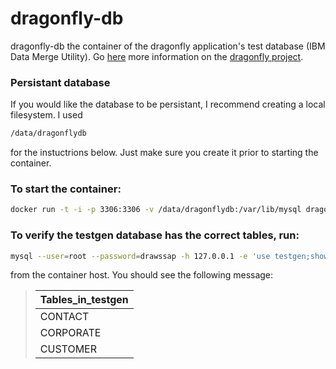 # dragonfly-db

dragonfly-db the container of the dragonfly application's test database (IBM Data Merge Utility).  Go [here](http://www.ssgpp.com/dragonflyhome) more information on the [dragonfly project](http://www.ssgpp.com/dragonflyhome).

### Persistant database
If you would like the database to be persistant, I recommend creating a local filesystem.  I used
```sh
/data/dragonflydb
```
for the instuctrions below.  Just make sure you create it prior to starting the container.

### To start the container:
```sh
docker run -t -i -p 3306:3306 -v /data/dragonflydb:/var/lib/mysql dragonfly-db
```
### To verify the testgen database has the correct tables, run:
```sh
mysql --user=root --password=drawssap -h 127.0.0.1 -e 'use testgen;show tables;'
```
from the container host.  You should see the following message:

>|Tables_in_testgen|
>|------------------|
>| CONTACT |
>| CORPORATE |
>| CUSTOMER |

